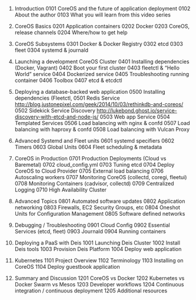 01. Introduction	0101 CoreOS and the future of application deployment	0102 About the author	0103 What you will learn from this video series02. CoreOS Basics	0201 Application containers	0202 Docker	0203 CoreOS, release channels	0204 Where/how to get help03. CoreOS Subsystems	0301 Docker & Docker Registry	0302 etcd	0303 fleet	0304 systemd & journald04. Launching a development CoreOS Cluster	0401 Installing dependencies (Docker, Vagrant)	0402 Boot your first cluster	0403 fleetctl & “Hello World” service	0404 Dockerized service	0405 Troubleshooting running container	0406 Toolbox	0407 etcd & etcdctl05. Deploying a database-backed web application	0500 Installing dependencies (Fleetctl,	0501 Redis Service http://blog.justonepixel.com/geek/2014/10/03/rethinkdb-and-coreos/	0502 Sidekick Service Discovery http://lukebond.ghost.io/service-discovery-with-etcd-and-node-js/	0503 Web app Service	0504 Templated Services	0506 Load balancing with nginx & confd	0507 Load balancing with haproxy & confd	0508 Load balancing with Vulcan Proxy06. Advanced Systemd and Fleet units	0601 systemd specifiers	0602 Timers	0603 Global Units	0604 Fleet scheduling & metadata07. CoreOS in Production	0701 Production Deployments (Cloud vs Baremetal)	0702 cloud_config.yml	0703 Tuning etcd	0704 Deploy CoreOS to Cloud Provider	0705 External load balancing	0706 Autoscaling workers	0707 Monitoring CoreOS (collectd, coregi, fleetui)	0708 Monitoring Containers (cadvisor, collectd)	0709 Centralized Logging	0710 High Availability Cluster08. Advanced Topics	0801 Automated software updates	0802 Application networking	0803 Firewalls, EC2 Security Groups, etc	0804 Oneshot Units for Configuration Management	0805 Software defined networks09. Debugging / Troubleshooting	0901 Cloud Config	0902 Essential Services (etcd, fleet)	0903 Journald	0904 Running containers10. Deploying a PaaS with Deis	1001 Launching Deis Cluster	1002 Install Deis tools	1003 Provision Deis Platform	1004 Deploy web application11. Kubernetes	1101 Project Overview	1102 Terminology	1103 Installing on CoreOS	1104 Deploy guestbook application12. Summary and Discussion	1201 CoreOS vs Docker	1202 Kubernetes vs Docker Swarm vs Mesos	1203 Developer workflows	1204 Continuous integration / continuous deployment	1205 Additional resources